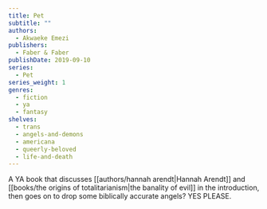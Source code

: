 ```yaml
---
title: Pet
subtitle: ""
authors:
  - Akwaeke Emezi
publishers:
  - Faber & Faber
publishDate: 2019-09-10
series:
  - Pet
series_weight: 1
genres:
  - fiction
  - ya
  - fantasy
shelves:
  - trans
  - angels-and-demons
  - americana
  - queerly-beloved
  - life-and-death
---
```

A YA book that discusses [[authors/hannah arendt|Hannah Arendt]] and [[books/the origins of totalitarianism|the banality of evil]] in the introduction, then goes on to drop some biblically accurate angels? YES PLEASE.